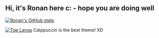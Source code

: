 ## Hi, it's Ronan here c: - hope you are doing well


[![Ronan's GitHub stats](https://github-readme-stats.vercel.app/api?username=ronanpjr&theme=catppuccin_mocha)](https://github.com/anuraghazra/github-readme-stats)

[![Top Langs](https://github-readme-stats.vercel.app/api/top-langs/?username=ronanpjr&layout=donut-vertical&theme=catppuccin_mocha)](https://github.com/anuraghazra/github-readme-stats)
Catppuccin is the best theme! XD
<!--
**ronanpjr/ronanpjr** is a ✨ _special_ ✨ repository because its `README.md` (this file) appears on your GitHub profile.

Here are some ideas to get you started:

- 🔭 I’m currently working on ...https://github.com/ronanpjr/ronanpjr/edit/main/README.md
- 🌱 I’m currently learning ...
- 👯 I’m looking to collaborate on ...
- 🤔 I’m looking for help with ...
- 💬 Ask me about ...
- 📫 How to reach me: ...
- 😄 Pronouns: ...
- ⚡ Fun fact: ...
-->
